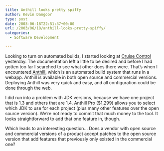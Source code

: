 ```yaml
---
title: Anthill looks pretty spiffy
author: Kevin Dangoor
type: post
date: 2003-06-18T22:51:37+00:00
url: /2003/06/18/anthill-looks-pretty-spiffy/
categories:
  - Software Development

---
```

Looking to turn on automated builds, I started looking at [Cruise Control][1] yesterday. The documentation left a little to be desired and before I had gotten too far I searched to see what other docs there were. That&#8217;s when I encountered [Anthill][2], which is an automated build system that runs in a webapp. Anthill is available in both open source and commercial versions. Deploying Anthill was very quick and easy, and all configuration could be done through the web.

I did run into a problem with JDK versions, because we have one project that is 1.3 and others that are 1.4. Anthill Pro ($1,299) allows you to select which JDK to use for each project (plus many other features over the open source version). We&#8217;re not ready to commit that much money to the tool. It looks straightforward to add that one feature in, though.

Which leads to an interesting question&#8230; Does a vendor with open source and commercial versions of a product accept patches to the open source version that add features that previously only existed in the commercial one?

 [1]: http://cruisecontrol.sourceforge.net/
 [2]: http://www.urbancode.com/projects/anthill/default.jsp "Anthill Build Management Server - Build and Release Management Tool"